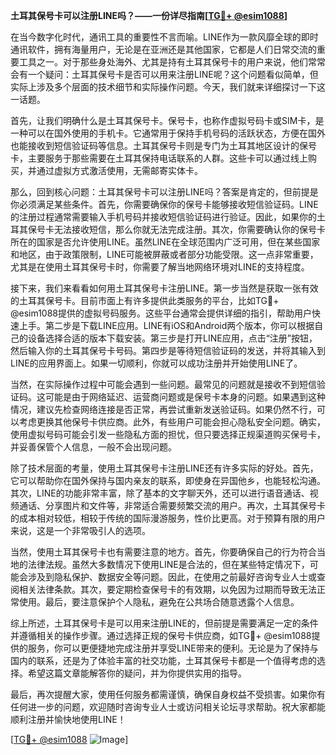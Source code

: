 **土耳其保号卡可以注册LINE吗？——一份详尽指南[[TG💪+ @esim1088](https://t.me/s/esim1088)]**

在当今数字化时代，通讯工具的重要性不言而喻。LINE作为一款风靡全球的即时通讯软件，拥有海量用户，无论是在亚洲还是其他国家，它都是人们日常交流的重要工具之一。对于那些身处海外、尤其是持有土耳其保号卡的用户来说，他们常常会有一个疑问：土耳其保号卡是否可以用来注册LINE呢？这个问题看似简单，但实际上涉及多个层面的技术细节和实际操作问题。今天，我们就来详细探讨一下这一话题。

首先，让我们明确什么是土耳其保号卡。保号卡，也称作虚拟号码卡或SIM卡，是一种可以在国外使用的手机卡。它通常用于保持手机号码的活跃状态，方便在国外也能接收到短信验证码等信息。土耳其保号卡则是专门为土耳其地区设计的保号卡，主要服务于那些需要在土耳其保持电话联系的人群。这些卡可以通过线上购买，并通过虚拟方式激活使用，无需邮寄实体卡。

那么，回到核心问题：土耳其保号卡可以注册LINE吗？答案是肯定的，但前提是你必须满足某些条件。首先，你需要确保你的保号卡能够接收短信验证码。LINE的注册过程通常需要输入手机号码并接收短信验证码进行验证。因此，如果你的土耳其保号卡无法接收短信，那么你就无法完成注册。其次，你需要确认你的保号卡所在的国家是否允许使用LINE。虽然LINE在全球范围内广泛可用，但在某些国家和地区，由于政策限制，LINE可能被屏蔽或者部分功能受限。这一点非常重要，尤其是在使用土耳其保号卡时，你需要了解当地网络环境对LINE的支持程度。

接下来，我们来看看如何用土耳其保号卡注册LINE。第一步当然是获取一张有效的土耳其保号卡。目前市面上有许多提供此类服务的平台，比如TG💪+ @esim1088提供的虚拟号码服务。这些平台通常会提供详细的指引，帮助用户快速上手。第二步是下载LINE应用。LINE有iOS和Android两个版本，你可以根据自己的设备选择合适的版本下载安装。第三步是打开LINE应用，点击“注册”按钮，然后输入你的土耳其保号卡号码。第四步是等待短信验证码的发送，并将其输入到LINE的应用界面上。如果一切顺利，你就可以成功注册并开始使用LINE了。

当然，在实际操作过程中可能会遇到一些问题。最常见的问题就是接收不到短信验证码。这可能是由于网络延迟、运营商问题或是保号卡本身的问题。如果遇到这种情况，建议先检查网络连接是否正常，再尝试重新发送验证码。如果仍然不行，可以考虑更换其他保号卡供应商。此外，有些用户可能会担心隐私安全问题。确实，使用虚拟号码可能会引发一些隐私方面的担忧，但只要选择正规渠道购买保号卡，并妥善保管个人信息，一般不会出现问题。

除了技术层面的考量，使用土耳其保号卡注册LINE还有许多实际的好处。首先，它可以帮助你在国外保持与国内亲友的联系，即使身在异国他乡，也能轻松沟通。其次，LINE的功能非常丰富，除了基本的文字聊天外，还可以进行语音通话、视频通话、分享图片和文件等，非常适合需要频繁交流的用户。再次，土耳其保号卡的成本相对较低，相较于传统的国际漫游服务，性价比更高。对于预算有限的用户来说，这是一个非常吸引人的选项。

当然，使用土耳其保号卡也有需要注意的地方。首先，你要确保自己的行为符合当地的法律法规。虽然大多数情况下使用LINE是合法的，但在某些特定情况下，可能会涉及到隐私保护、数据安全等问题。因此，在使用之前最好咨询专业人士或查阅相关法律条款。其次，要定期检查保号卡的有效期，以免因为过期而导致无法正常使用。最后，要注意保护个人隐私，避免在公共场合随意透露个人信息。

综上所述，土耳其保号卡是可以用来注册LINE的，但前提是需要满足一定的条件并遵循相关的操作步骤。通过选择正规的保号卡供应商，如TG💪+ @esim1088提供的服务，你可以更便捷地完成注册并享受LINE带来的便利。无论是为了保持与国内的联系，还是为了体验丰富的社交功能，土耳其保号卡都是一个值得考虑的选择。希望这篇文章能解答你的疑问，并为你提供实用的指导。

最后，再次提醒大家，使用任何服务都需谨慎，确保自身权益不受损害。如果你有任何进一步的问题，欢迎随时咨询专业人士或访问相关论坛寻求帮助。祝大家都能顺利注册并愉快地使用LINE！

[[TG💪+ @esim1088](https://t.me/s/esim1088) ![Image](https://i.postimg.cc/4NQfJmqS/Snipaste-2025-05-13-00-14-12.png)]
